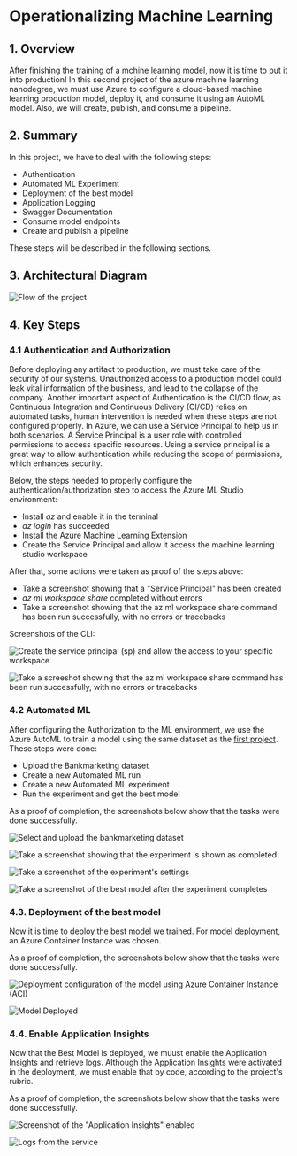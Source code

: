 # Operationalizing Machine Learning

## 1. Overview

After finishing the training of a mchine learning model, now it is time to put it into production! In this second project of the azure machine learning nanodegree, we must 
use Azure to configure a cloud-based machine learning production model, deploy it, and consume it using an AutoML model. Also, we will create, publish, and consume a pipeline. 

## 2. Summary

In this project, we have to deal with the following steps:

* Authentication
* Automated ML Experiment
* Deployment of the best model
* Application Logging
* Swagger Documentation
* Consume model endpoints
* Create and publish a pipeline

These steps will be described in the following sections.

## 3. Architectural Diagram

![Flow of the project](https://github.com/michelmf/azure-ml/blob/main/Operationalizing%20Machine%20Learning/overview.png)

## 4. Key Steps

### 4.1 Authentication and Authorization

Before deploying any artifact to production, we must take care of the security of our systems. Unauthorized access to a production model could leak vital information of the business, and lead to the collapse of the company. Another important aspect of Authentication is the CI/CD flow, as Continuous Integration and Continuous Delivery (CI/CD) relies on automated tasks, human intervention is needed when these steps are not configured properly. In Azure, we can use a Service Principal to help us in both scenarios. A Service Principal is a user role with controlled permissions to access specific resources. Using a service principal is a great way to allow authentication while reducing the scope of permissions, which enhances security.

Below, the steps needed to properly configure the authentication/authorization step to access the Azure ML Studio environment:

* Install *az* and enable it in the terminal
* *az login* has succeeded
* Install the Azure Machine Learning Extension
* Create the Service Principal and allow it access the machine learning studio workspace

After that, some actions were taken as proof of the steps above:

* Take a screenshot showing that a "Service Principal" has been created
* *az ml workspace share* completed without errors
* Take a screenshot showing that the az ml workspace share command has been run successfully, with no errors or tracebacks

Screenshots of the CLI:

![Create the service principal (sp) and allow the access to your specific workspace](https://github.com/michelmf/azure-ml/blob/main/Operationalizing%20Machine%20Learning/sp.PNG)

![Take a screeshot showing that the *az ml workspace share* command has been run successfully, with no errors or tracebacks](https://github.com/michelmf/azure-ml/blob/main/Operationalizing%20Machine%20Learning/role.PNG)

### 4.2 Automated ML

After configuring the Authorization to the ML environment, we use the Azure AutoML to train a model using the same dataset as the [first project](https://github.com/michelmf/azure-ml/tree/main/Optimizing%20an%20ML%20Pipeline%20in%20Azure). These steps were done:

* Upload the Bankmarketing dataset
* Create a new Automated ML run
* Create a new Automated ML experiment
* Run the experiment and get the best model

As a proof of completion, the screenshots below show that the tasks were done successfully.

![Select and upload the bankmarketing dataset](https://github.com/michelmf/azure-ml/blob/main/Operationalizing%20Machine%20Learning/figures/dataset_image.png)

![Take a screenshot showing that the experiment is shown as completed](https://github.com/michelmf/azure-ml/blob/main/Operationalizing%20Machine%20Learning/figures/experiment.png)

![Take a screenshot of the experiment's settings](https://github.com/michelmf/azure-ml/blob/main/Operationalizing%20Machine%20Learning/figures/settings.png)

![Take a screenshot of the best model after the experiment completes](https://github.com/michelmf/azure-ml/blob/main/Operationalizing%20Machine%20Learning/figures/model.png)

### 4.3. Deployment of the best model

Now it is time to deploy the best model we trained. For model deployment, an Azure Container Instance was chosen. 




As a proof of completion, the screenshots below show that the tasks were done successfully.

![Deployment configuration of the model using Azure Container Instance (ACI)](https://github.com/michelmf/azure-ml/blob/main/Operationalizing%20Machine%20Learning/figures/best_model.png)

![Model Deployed](https://github.com/michelmf/azure-ml/blob/main/Operationalizing%20Machine%20Learning/figures/model_deployed.PNG)

### 4.4. Enable Application Insights

Now that the Best Model is deployed, we muust enable the Application Insights and retrieve logs. Although the Application Insights were activated in the deployment, we must enable that by code, according to the project's rubric.

As a proof of completion, the screenshots below show that the tasks were done successfully.

![Screenshot of the "Application Insights" enabled](https://github.com/michelmf/azure-ml/blob/main/Operationalizing%20Machine%20Learning/figures/best_model.png)

![Logs from the service](https://github.com/michelmf/azure-ml/blob/main/Operationalizing%20Machine%20Learning/figures/logs.PNG)
